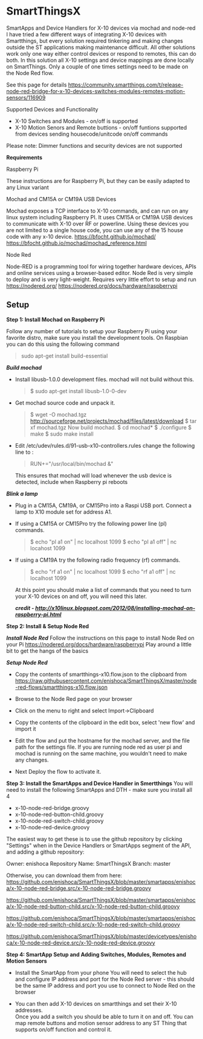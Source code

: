 # SmartThingsX
SmartApps and Device Handlers for X-10 devices via mochad and node-red
I have tried a few different ways of integrating X-10 devices with Smartthings, but every solution required tinkering and making changes outside the ST applications making maintenance difficult.  All other solutions work only one way either control devices or respond to remotes, this can do both.  In this solution all X-10 settings and device mappings are done locally on SmartThings. Only a couple of one times settings need to be made on the Node Red flow.   

See this page for details 
https://community.smartthings.com/t/release-node-red-bridge-for-x-10-devices-switches-modules-remotes-motion-sensors/116909

Supported Devices and Functionality
* X-10 Switches and Modules -  on/off is supported
* X-10 Motion Senors and Remote buttions -  on/off funtions supported from devices sending housecode/unitcode on/off commands

Please note: Dimmer functions and security devices are not supported

**Requirements**

Raspberry Pi 

These instructions are for Raspberry Pi, but they can be easily adapted to any Linux variant

Mochad and CM15A or CM19A USB Devices

Mochad exposes a TCP interface to X-10 commands, and can run on any linux system including Raspberry PI. It uses CM15A or CM19A USB devices to communicate with X-10 over RF or powerline. Using these devices you are not limited to a single house code, you can use any of the 15 house code with any x-10 device.
https://bfocht.github.io/mochad/
https://bfocht.github.io/mochad/mochad_reference.html

Node Red

Node-RED is a programming tool for wiring together hardware devices, APIs and online services using a browser-based editor.  Node Red is very simple to deploy and is very light-weight. Requires very little effort to setup and run
https://nodered.org/ 
https://nodered.org/docs/hardware/raspberrypi 


Setup
-------------------------------------
**Step 1: Install Mochad on Raspberry Pi**

Follow any number of tutorials to setup your Raspberry Pi using your favorite distro, make sure you install the development tools. On Raspbian you can do this using the following command

> sudo apt-get install build-essential

***Build mochad***

* Install libusb-1.0.0 development files. mochad will not build without this.

  > $ sudo apt-get install libusb-1.0-0-dev

* Get mochad source code and unpack it.

  > $ wget -O mochad.tgz http://sourceforge.net/projects/mochad/files/latest/download 
  > $ tar xf mochad.tgz
  > Now build mochad.
  > $ cd mochad*
  > $ ./configure
  > $ make
  > $ sudo make install

* Edit /etc/udev/rules.d/91-usb-x10-controllers.rules change the following line to : 

  > RUN+="/usr/local/bin/mochad &"  

  This ensures that mochad will load whenever the usb device is detected, include when Raspberry pi reboots

 ***Blink a lamp***

  * Plug in a CM15A, CM19A, or CM15Pro into a Raspi USB port.  Connect a lamp to X10 module set for address A1.
* If using a CM15A or CM15Pro try the following power line (pl) commands.
    > $ echo "pl a1 on" | nc localhost 1099
    > $ echo "pl a1 off" | nc locahost 1099

* If using a CM19A try the following radio frequency (rf) commands.
  > $ echo "rf a1 on" | nc localhost 1099
  > $ echo "rf a1 off" | nc localhost 1099

  At this point you should make a list of commands that you need to turn your X-10 devices on and off, you will need this later.


  ***credit - http://x10linux.blogspot.com/2012/08/installing-mochad-on-raspberry-pi.html*** 

**Step 2: Install & Setup Node Red**

 ***Install Node Red***
Follow the instructions on this page to install Node Red on your Pi https://nodered.org/docs/hardware/raspberrypi 
Play around a little bit to get the hangs of the basics

 ***Setup Node Red***
* Copy the contents of smartthings-x10.flow.json to the clipboard from https://raw.githubusercontent.com/enishoca/SmartThingsX/master/node-red-flows/smartthings-x10.flow.json

* Browse to the Node Red page on your browser

* Click on the menu to right and select Import->Clipboard


* Copy the contents of the clipboard in the edit box, select 'new flow' and import it


* Edit the flow and put the hostname for the mochad server, and the file path for the settings file.  If you are running node red as user pi and mochad is running on the same machine, you wouldn't need to make any changes.  

* Next Deploy the flow to activate it.
 
**Step 3: Install the SmartApps and Device Handler in Smertthings**
You will need to install the following SmartApps and DTH - make sure you install all 4
* x-10-node-red-bridge.groovy
* x-10-node-red-button-child.groovy
* x-10-node-red-switch-child.groovy
* x-10-node-red-device.groovy

The easiest way to get these is to use the github repository by clicking "Settings" when in the Device Handlers or SmartApps segment of the API, and adding a github repository:

Owner: enishoca
Repository Name: SmartThingsX
Branch: master

Otherwise, you can download them from here:
https://github.com/enishoca/SmartThingsX/blob/master/smartapps/enishoca/x-10-node-red-bridge.src/x-10-node-red-bridge.groovy

https://github.com/enishoca/SmartThingsX/blob/master/smartapps/enishoca/x-10-node-red-button-child.src/x-10-node-red-button-child.groovy

https://github.com/enishoca/SmartThingsX/blob/master/smartapps/enishoca/x-10-node-red-switch-child.src/x-10-node-red-switch-child.groovy

https://github.com/enishoca/SmartThingsX/blob/master/devicetypes/enishoca/x-10-node-red-device.src/x-10-node-red-device.groovy


**Step 4: SmartApp Setup and Adding Switches, Modules, Remotes and Motion Sensors**
* Install the SmartApp from your phone 
You will need to select the hub and configure IP address and port for the Node Red server - this should be the same IP address and port you use to connect to Node Red on the browser 

* You can then add X-10 devices on smartthings and set their X-10 addresses.  
Once you add a switch you should be able to turn it on and off.  You can map remote buttons and motion sensor address to any ST Thing that supports on/off function and control it.

